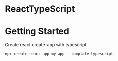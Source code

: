 # ReactTypeScript

# Getting Started

Create react-create-app with typescript

    npx create-react-app my-app --template typescript
